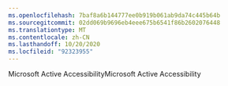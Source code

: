 ```yaml
---
ms.openlocfilehash: 7baf8a6b144777ee0b919b061ab9da74c445b64b
ms.sourcegitcommit: 02dd069b9696eb4eee675b6541f86b2602076448
ms.translationtype: MT
ms.contentlocale: zh-CN
ms.lasthandoff: 10/20/2020
ms.locfileid: "92323955"
---
```

<span data-ttu-id="b2823-101">Microsoft Active Accessibility</span><span class="sxs-lookup"><span data-stu-id="b2823-101">Microsoft Active Accessibility</span></span>